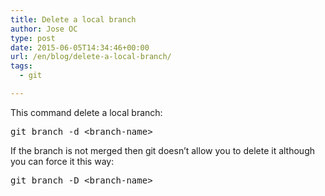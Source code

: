 ```yaml
---
title: Delete a local branch
author: Jose OC
type: post
date: 2015-06-05T14:34:46+00:00
url: /en/blog/delete-a-local-branch/
tags:
  - git

---
```

This command delete a local branch:

<pre class="lang:sh decode:true">git branch -d &lt;branch-name&gt;</pre>

If the branch is not merged then git doesn&#8217;t allow you to delete it although you can force it this way:

<pre class="lang:sh decode:true">git branch -D &lt;branch-name&gt;</pre>

&nbsp;